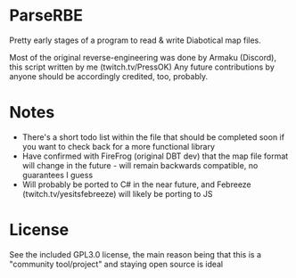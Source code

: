 # ParseRBE

Pretty early stages of a program to read & write Diabotical map files.

Most of the original reverse-engineering was done by Armaku (Discord), this script written by me (twitch.tv/PressOK)
Any future contributions by anyone should be accordingly credited, too, probably.

# Notes

- There's a short todo list within the file that should be completed soon if you want to check back for a more functional library
- Have confirmed with FireFrog (original DBT dev) that the map file format will change in the future - will remain backwards compatible, no guarantees I guess
- Will probably be ported to C# in the near future, and Febreeze (twitch.tv/yesitsfebreeze) will likely be porting to JS

# License

See the included GPL3.0 license, the main reason being that this is a "community tool/project" and staying open source is ideal
